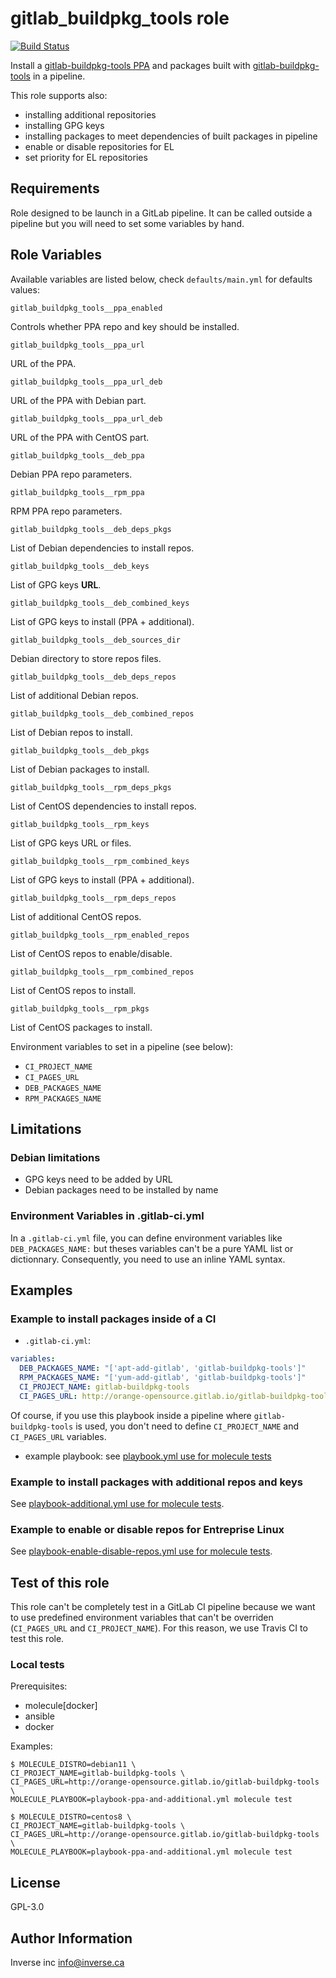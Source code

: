 gitlab_buildpkg_tools role
==========================

[![Build Status](https://travis-ci.org/inverse-inc/ansible-role-gitlab-buildpkg-tools.svg?branch=master)](https://travis-ci.org/inverse-inc/ansible-role-gitlab-buildpkg-tools)

Install a [gitlab-buildpkg-tools PPA](http://orange-opensource.gitlab.io/gitlab-buildpkg-tools/)
and packages built with [gitlab-buildpkg-tools](https://gitlab.com/Orange-OpenSource/gitlab-buildpkg-tools) in a pipeline.

This role supports also:

* installing additional repositories
* installing GPG keys
* installing packages to meet dependencies of built packages in pipeline
* enable or disable repositories for EL
* set priority for EL repositories

Requirements
------------

Role designed to be launch in a GitLab pipeline. It can be called outside a
pipeline but you will need to set some variables by hand.

Role Variables
--------------

Available variables are listed below, check `defaults/main.yml` for defaults values:

    gitlab_buildpkg_tools__ppa_enabled

Controls whether PPA repo and key should be installed.

    gitlab_buildpkg_tools__ppa_url

URL of the PPA.

    gitlab_buildpkg_tools__ppa_url_deb

URL of the PPA with Debian part.

    gitlab_buildpkg_tools__ppa_url_deb

URL of the PPA with CentOS part.

    gitlab_buildpkg_tools__deb_ppa

Debian PPA repo parameters.

    gitlab_buildpkg_tools__rpm_ppa

RPM PPA repo parameters.

    gitlab_buildpkg_tools__deb_deps_pkgs

List of Debian dependencies to install repos.

    gitlab_buildpkg_tools__deb_keys

List of GPG keys **URL**.

    gitlab_buildpkg_tools__deb_combined_keys

List of GPG keys to install (PPA + additional).

    gitlab_buildpkg_tools__deb_sources_dir

Debian directory to store repos files.

    gitlab_buildpkg_tools__deb_deps_repos

List of additional Debian repos.

    gitlab_buildpkg_tools__deb_combined_repos

List of Debian repos to install.

    gitlab_buildpkg_tools__deb_pkgs

List of Debian packages to install.

    gitlab_buildpkg_tools__rpm_deps_pkgs

List of CentOS dependencies to install repos.

    gitlab_buildpkg_tools__rpm_keys

List of GPG keys URL or files.

    gitlab_buildpkg_tools__rpm_combined_keys

List of GPG keys to install (PPA + additional).

    gitlab_buildpkg_tools__rpm_deps_repos

List of additional CentOS repos.

    gitlab_buildpkg_tools__rpm_enabled_repos

List of CentOS repos to enable/disable.

    gitlab_buildpkg_tools__rpm_combined_repos

List of CentOS repos to install.

    gitlab_buildpkg_tools__rpm_pkgs

List of CentOS packages to install.


Environment variables to set in a pipeline (see below):
* `CI_PROJECT_NAME`
* `CI_PAGES_URL`
* `DEB_PACKAGES_NAME`
* `RPM_PACKAGES_NAME`


Limitations
-----------

### Debian limitations ###

- GPG keys need to be added by URL
- Debian packages need to be installed by name

### Environment Variables in .gitlab-ci.yml  ###

In a `.gitlab-ci.yml` file, you can define environment variables like
`DEB_PACKAGES_NAME:` but theses variables can't be a pure YAML list or
dictionnary. Consequently, you need to use an inline YAML syntax.

Examples
--------

### Example to install packages **inside** of a CI  ###


  * `.gitlab-ci.yml`:

```yaml
variables:
  DEB_PACKAGES_NAME: "['apt-add-gitlab', 'gitlab-buildpkg-tools']"
  RPM_PACKAGES_NAME: "['yum-add-gitlab', 'gitlab-buildpkg-tools']"
  CI_PROJECT_NAME: gitlab-buildpkg-tools
  CI_PAGES_URL: http://orange-opensource.gitlab.io/gitlab-buildpkg-tools
```

Of course, if you use this playbook inside a pipeline where
`gitlab-buildpkg-tools` is used, you don't need to define `CI_PROJECT_NAME`
and `CI_PAGES_URL` variables.

  * example playbook: see [playbook.yml use for molecule tests](molecule/default/playbook.yml)


### Example to install packages with additional repos and keys ###

See [playbook-additional.yml use for molecule
tests](molecule/default/playbook-additional.yml).

### Example to enable or disable repos for Entreprise Linux ###

See [playbook-enable-disable-repos.yml use for molecule
tests](molecule/default/playbook-enable-disable-repos.yml).


Test of this role
-----------------

This role can't be completely test in a GitLab CI pipeline because we want to
use predefined environment variables that can't be overriden (`CI_PAGES_URL`
and `CI_PROJECT_NAME`). For this reason, we use Travis CI to test this role.

### Local tests ###

Prerequisites:
- molecule[docker]
- ansible
- docker

Examples:
```shell
$ MOLECULE_DISTRO=debian11 \
CI_PROJECT_NAME=gitlab-buildpkg-tools \
CI_PAGES_URL=http://orange-opensource.gitlab.io/gitlab-buildpkg-tools \
MOLECULE_PLAYBOOK=playbook-ppa-and-additional.yml molecule test

$ MOLECULE_DISTRO=centos8 \
CI_PROJECT_NAME=gitlab-buildpkg-tools \
CI_PAGES_URL=http://orange-opensource.gitlab.io/gitlab-buildpkg-tools \
MOLECULE_PLAYBOOK=playbook-ppa-and-additional.yml molecule test
```


License
-------

GPL-3.0

Author Information
------------------

Inverse inc <info@inverse.ca>
